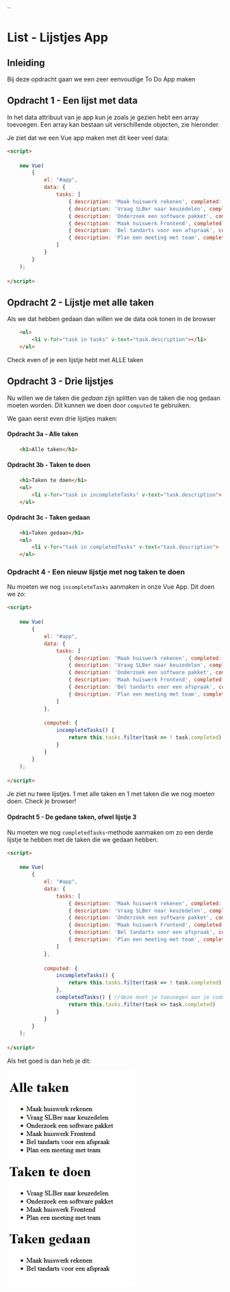 ``
# List - Lijstjes App

## Inleiding

Bij deze opdracht gaan we een zeer eenvoudige To Do App maken

## Opdracht 1 - Een lijst met data

In het data attribuut van je app kun je zoals je gezien hebt een array toevoegen. Een array kan bestaan uit verschillende objecten, zie hieronder.

Je ziet dat we een Vue app maken met dit keer veel data:

```html
<script>

    new Vue(
        {
            el: "#app",
            data: {
                tasks: [
                    { description: 'Maak huiswerk rekenen', completed: true }, //dit is 1 object
                    { description: 'Vraag SLBer naar keuzedelen', completed: false },  //dit is nog 1 object
                    { description: 'Onderzoek een software pakket', completed: false }, //idem
                    { description: 'Maak huiswerk Frontend', completed: false }, //idem
                    { description: 'Bel tandarts voor een afspraak', completed: true }, //idem
                    { description: 'Plan een meeting met team', completed: false } //idem
                ]
            }
        }
    );

</script>
```


## Opdracht 2 - Lijstje met alle taken

Als we dat hebben gedaan dan willen we de data ook tonen in de browser

```html
    <ul>
        <li v-for="task in tasks" v-text="task.description"></li>
    </ul>
```

Check even of je een lijstje hebt met ALLE taken

## Opdracht 3 - Drie lijstjes

Nu willen we de taken die _gedaan_ zijn splitten van de taken die nog gedaan moeten worden. Dit kunnen we doen door `computed` te gebruiken.

We gaan eerst even drie lijstjes maken:

#### Opdracht 3a - Alle taken
```html
    <h1>Alle taken</h1>
```

#### Opdracht 3b - Taken te doen

```html
    <h1>Taken te doen</h1>
    <ul>
        <li v-for="task in incompleteTasks" v-text="task.description">
    </ul>
```

#### Opdracht 3c - Taken gedaan

```html
    <h1>Taken gedaan</h1>
    <ul>
        <li v-for="task in completedTasks" v-text="task.description">
    </ul>
```

### Opdracht 4 - Een nieuw lijstje met nog taken te doen

Nu moeten we nog `incompleteTasks` aanmaken in onze Vue App. Dit doen we zo:

```html
<script>

    new Vue(
        {
            el: "#app",
            data: {
                tasks: [
                    { description: 'Maak huiswerk rekenen', completed: true }, //dit is 1 object
                    { description: 'Vraag SLBer naar keuzedelen', completed: false },  //dit is nog 1 object
                    { description: 'Onderzoek een software pakket', completed: false }, //idem
                    { description: 'Maak huiswerk Frontend', completed: false }, //idem
                    { description: 'Bel tandarts voor een afspraak', completed: true }, //idem
                    { description: 'Plan een meeting met team', completed: false } //idem
                ]
            },

            computed: {
                incompleteTasks() {
                    return this.tasks.filter(task => ! task.completed)
                }
            }
        }
    );

</script>
```

Je ziet nu twee lijstjes. 1 met alle taken en 1 met taken die we nog moeten doen.
Check je browser!

#### Opdracht 5 - De gedane taken, ofwel lijstje 3

Nu moeten we nog `completedTasks`-methode aanmaken om zo een derde lijstje te hebben met de taken die we gedaan hebben.

```html
<script>

    new Vue(
        {
            el: "#app",
            data: {
                tasks: [
                    { description: 'Maak huiswerk rekenen', completed: true }, /
                    { description: 'Vraag SLBer naar keuzedelen', completed: false },
                    { description: 'Onderzoek een software pakket', completed: false },
                    { description: 'Maak huiswerk Frontend', completed: false },
                    { description: 'Bel tandarts voor een afspraak', completed: true },
                    { description: 'Plan een meeting met team', completed: false }
                ]
            },

            computed: {
                incompleteTasks() {
                    return this.tasks.filter(task => ! task.completed)
                },
                completedTasks() { //deze moet je toevoegen aan je code
                    return this.tasks.filter(task => task.completed)
                }
            }
        }
    );

</script>
```

Als het goed is dan heb je dit:

![Eindresultaat](eindresultaat/eindresultaat.png)
